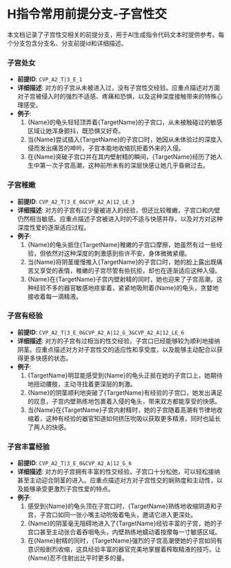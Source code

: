 # H指令常用前提分支-子宫性交

本文档记录了子宫性交相关的前提分支，用于AI生成指令代码文本时提供参考。每个分支包含分支名、分支前提id和详细描述。

### 子宫处女
- **前提ID**: `CVP_A2_T|3_E_1`
- **详细描述**: 对方的子宫从未被进入过，没有子宫性交经验。应重点描述对方面对子宫被侵入时的强烈不适感、疼痛和恐惧，以及这种深度接触带来的特殊心理感受。
- **例子**:
  1. {Name}的龟头轻轻顶弄着{TargetName}的子宫口，从未被触碰过的敏感区域让她浑身颤抖，既恐惧又好奇。
  2. 当{Name}尝试插入{TargetName}的子宫口时，她因从未体验过的深度入侵而发出痛苦的呻吟，子宫本能地收缩抗拒着外来的入侵。
  3. 在{Name}突破子宫口并在其内壁射精的瞬间，{TargetName}经历了她人生中第一次子宫高潮，这种前所未有的深层快感让她几乎昏厥过去。

### 子宫稚嫩
- **前提ID**: `CVP_A2_T|3_E_0&CVP_A2_A|12_LE_3`
- **详细描述**: 对方的子宫有过少量被进入的经验，但还比较稚嫩，子宫口和内壁仍然相当敏感。应重点描述子宫被进入时的不适与快感并存，以及对方对这种深度性爱的逐渐适应过程。
- **例子**:
  1. {Name}的龟头抵住{TargetName}稚嫩的子宫口摩擦，她虽然有过一些经验，但依然对这种深度的刺激感到些许不安，身体微微紧绷。
  2. 当{Name}将阴茎缓慢推入{TargetName}的子宫口时，她的脸上露出既痛苦又享受的表情，稚嫩的子宫尽管有些抗拒，却也在逐渐适应这种入侵。
  3. {Name}在{TargetName}子宫内壁射精的同时，她也迎来了子宫高潮，这种经验不多的器官敏感地痉挛着，紧紧地吸附着{Name}的龟头，贪婪地接收着每一滴精液。

### 子宫有经验
- **前提ID**: `CVP_A2_T|3_E_0&CVP_A2_A|12_G_3&CVP_A2_A|12_LE_6`
- **详细描述**: 对方的子宫有过相当的性交经验，子宫口已经能够较为顺利地接纳阴茎。应重点描述对方对子宫性交的适应性和享受度，以及能够主动配合以获得更多快感的状态。
- **例子**:
  1. {TargetName}明显能感受到{Name}的龟头正抵在她的子宫口上，她期待地扭动腰肢，主动寻找着更深层的刺激。
  2. {Name}的阴茎顺利地突破了{TargetName}有经验的子宫口，她发出满足的叹息，子宫内壁熟练地包裹着入侵的龟头，带来双方都能享受的快感。
  3. 当{Name}在{TargetName}子宫内射精时，她的子宫随着高潮有节律地收缩着，这种有经验的器官知道如何挤压吮吸以获取更多精液，同时也延长了两人的快感。

### 子宫丰富经验
- **前提ID**: `CVP_A2_T|3_E_0&CVP_A2_A|12_G_6`
- **详细描述**: 对方的子宫拥有丰富的性交经验，子宫口十分松弛，可以轻松接纳甚至主动迎合阴茎的进入。应重点描述对方对子宫性交的娴熟度和主动性，以及能够承受更激烈子宫性爱的特点。
- **例子**:
  1. 感受到{Name}的龟头顶在子宫口时，{TargetName}熟练地收缩阴道和子宫，子宫口如同一张小嘴主动吮吸着龟头，邀请它进入更深处。
  2. {Name}的阴茎毫无阻碍地进入了{TargetName}经验丰富的子宫，她的子宫口甚至主动张合着吞咽龟头，内壁熟练地蠕动着按摩每一寸敏感区域。
  3. 在{Name}射精的同时，{TargetName}强烈的子宫高潮使她的子宫如同有意识般剧烈收缩，这具经验丰富的器官完美地掌握着榨取精液的技巧，让{Name}忍不住射出比平时更多的量。
